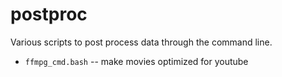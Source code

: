 postproc
========

Various scripts to post process data through the command line.

 * `ffmpg_cmd.bash` -- make movies optimized for youtube

